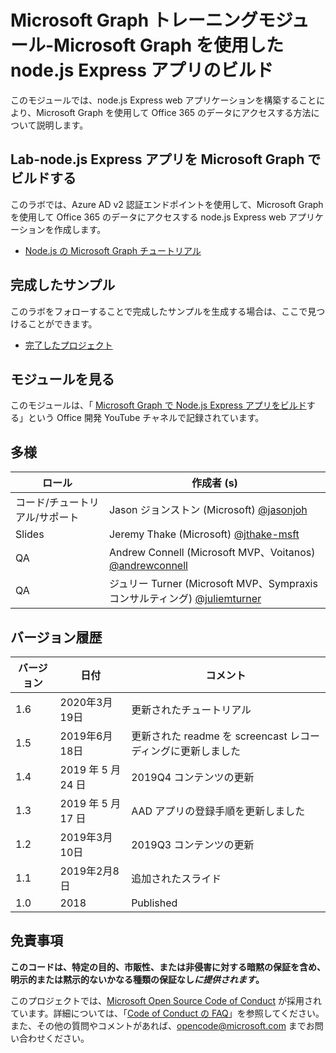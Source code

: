 # <a name="microsoft-graph-training-module---build-nodejs-express-apps-with-microsoft-graph"></a>Microsoft Graph トレーニングモジュール-Microsoft Graph を使用した node.js Express アプリのビルド

このモジュールでは、node.js Express web アプリケーションを構築することにより、Microsoft Graph を使用して Office 365 のデータにアクセスする方法について説明します。

## <a name="lab---build-nodejs-express-apps-with-microsoft-graph"></a>Lab-node.js Express アプリを Microsoft Graph でビルドする

このラボでは、Azure AD v2 認証エンドポイントを使用して、Microsoft Graph を使用して Office 365 のデータにアクセスする node.js Express web アプリケーションを作成します。

- [Node.js の Microsoft Graph チュートリアル](https://docs.microsoft.com/graph/training/node-tutorial)

## <a name="completed-sample"></a>完成したサンプル

このラボをフォローすることで完成したサンプルを生成する場合は、ここで見つけることができます。

- [完了したプロジェクト](demo)

## <a name="watch-the-module"></a>モジュールを見る

このモジュールは、「 [Microsoft Graph で Node.js Express アプリをビルド](https://youtu.be/n6q8Cm-pTYY)する」という Office 開発 YouTube チャネルで記録されています。

## <a name="contributors"></a>多様

|           ロール            |                                           作成者 (s)                                           |
| -------------------------- | --------------------------------------------------------------------------------------------- |
| コード/チュートリアル/サポート | Jason ジョンストン (Microsoft) [@jasonjoh](//github.com/jasonjoh)                                 |
| Slides                     | Jeremy Thake (Microsoft) [@jthake-msft](//github.com/jthake-msft)                             |
| QA                         | Andrew Connell (Microsoft MVP、Voitanos) [@andrewconnell](//github.com/andrewconnell)         |
| QA                         | ジュリー Turner (Microsoft MVP、Sympraxis コンサルティング) [@juliemturner](//github.com/juliemturner) |

## <a name="version-history"></a>バージョン履歴

| バージョン |       日付       |                     コメント                     |
| ------- | ---------------- | ------------------------------------------------ |
| 1.6     | 2020年3月19日   | 更新されたチュートリアル                               |
| 1.5     | 2019年6月18日    | 更新された readme を screencast レコーディングに更新しました |
| 1.4     | 2019 年 5 月 24 日     | 2019Q4 コンテンツの更新                           |
| 1.3     | 2019 年 5 月 17 日     | AAD アプリの登録手順を更新しました               |
| 1.2     | 2019年3月10日   | 2019Q3 コンテンツの更新                           |
| 1.1     | 2019年2月8日 | 追加されたスライド                                     |
| 1.0     | 2018             | Published                                        |

## <a name="disclaimer"></a>免責事項

**このコードは、特定の目的、市販性、または非侵害に対する暗黙の保証を含め、明示的または黙示的ないかなる種類の保証なし*に提供されます*。**

このプロジェクトでは、[Microsoft Open Source Code of Conduct](https://opensource.microsoft.com/codeofconduct/) が採用されています。詳細については、「[Code of Conduct の FAQ](https://opensource.microsoft.com/codeofconduct/faq/)」を参照してください。また、その他の質問やコメントがあれば、[opencode@microsoft.com](mailto:opencode@microsoft.com) までお問い合わせください。
